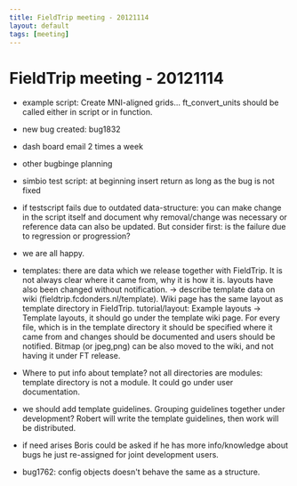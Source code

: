 ```yaml
---
title: FieldTrip meeting - 20121114
layout: default
tags: [meeting]
---
```


# FieldTrip meeting - 20121114

*  example script: Create MNI-aligned grids... ft_convert_units should be called either in script or in function.

*  new bug created: bug1832

*  dash board email 2 times a week 

*  other bugbinge planning

*  simbio test script: at beginning insert return as long as the bug is not fixed

*  if testscript fails due to outdated data-structure: you can make change in the script itself and document why removal/change was necessary or reference data can also be updated. But consider first: is the failure due to regression or progression?

*  we are all happy.

*  templates: there are data which we release together with FieldTrip. It is not always clear where it came from, why it is how it is. layouts have also been changed without notification. -> describe template data on wiki (fieldtrip.fcdonders.nl/template). Wiki page has the same layout as template directory in FieldTrip. tutorial/layout: Example layouts -> Template layouts, it should go under the template wiki page. For every file, which is in the template directory it should be specified where it came from and changes should be documented and users should be notified. Bitmap (or jpeg,png) can be also moved to the wiki, and not having it under FT release. 

*  Where to put info about template? not all directories are modules: template directory is not a module. It could go under user documentation.

*  we should add template guidelines. Grouping guidelines together under development? Robert will write the template guidelines, then work will be distributed.

*  if need arises Boris could be asked if he has more info/knowledge about bugs he just re-assigned for joint development users.
*  bug1762: config objects doesn't behave the same as a structure. 
